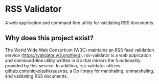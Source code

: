 # RSS Validator

A web application and command-line utility for validating RSS documents.

## Why does this project exist?

The World Wide Web Consortium (W3C) maintains an RSS feed validation service (https://validator.w3.org/feed). rss-validator is a web application and command-line utility written in Go that mirrors the functionality provided by this service. In addition, rss-validator utilizes [github.com/nickolashkraus/rss](https://github.com/nickolashkraus/rss), a Go library for marshaling, unmarshaling, and validating RSS documents.
